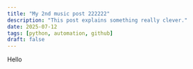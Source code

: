 ```yaml
---
title: "My 2nd music post 222222"
description: "This post explains something really clever."
date: 2025-07-12
tags: [python, automation, github]
draft: false
---
```


Hello
